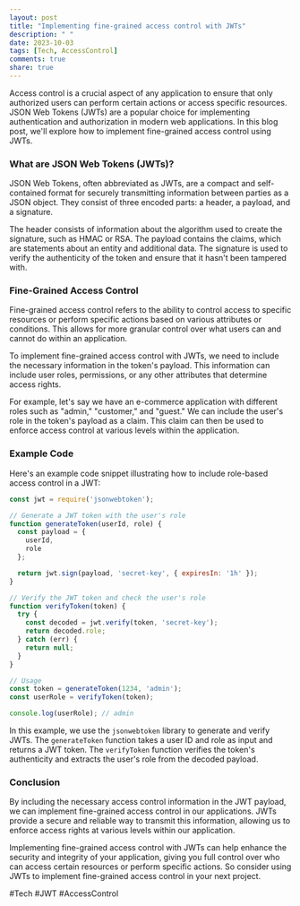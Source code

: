 ```yaml
---
layout: post
title: "Implementing fine-grained access control with JWTs"
description: " "
date: 2023-10-03
tags: [Tech, AccessControl]
comments: true
share: true
---
```


Access control is a crucial aspect of any application to ensure that only authorized users can perform certain actions or access specific resources. JSON Web Tokens (JWTs) are a popular choice for implementing authentication and authorization in modern web applications. In this blog post, we'll explore how to implement fine-grained access control using JWTs.

### What are JSON Web Tokens (JWTs)?

JSON Web Tokens, often abbreviated as JWTs, are a compact and self-contained format for securely transmitting information between parties as a JSON object. They consist of three encoded parts: a header, a payload, and a signature.

The header consists of information about the algorithm used to create the signature, such as HMAC or RSA. The payload contains the claims, which are statements about an entity and additional data. The signature is used to verify the authenticity of the token and ensure that it hasn't been tampered with.

### Fine-Grained Access Control

Fine-grained access control refers to the ability to control access to specific resources or perform specific actions based on various attributes or conditions. This allows for more granular control over what users can and cannot do within an application.

To implement fine-grained access control with JWTs, we need to include the necessary information in the token's payload. This information can include user roles, permissions, or any other attributes that determine access rights.

For example, let's say we have an e-commerce application with different roles such as "admin," "customer," and "guest." We can include the user's role in the token's payload as a claim. This claim can then be used to enforce access control at various levels within the application.

### Example Code

Here's an example code snippet illustrating how to include role-based access control in a JWT:

```javascript
const jwt = require('jsonwebtoken');

// Generate a JWT token with the user's role
function generateToken(userId, role) {
  const payload = {
    userId,
    role
  };

  return jwt.sign(payload, 'secret-key', { expiresIn: '1h' });
}

// Verify the JWT token and check the user's role
function verifyToken(token) {
  try {
    const decoded = jwt.verify(token, 'secret-key');
    return decoded.role;
  } catch (err) {
    return null;
  }
}

// Usage
const token = generateToken(1234, 'admin');
const userRole = verifyToken(token);

console.log(userRole); // admin
```

In this example, we use the `jsonwebtoken` library to generate and verify JWTs. The `generateToken` function takes a user ID and role as input and returns a JWT token. The `verifyToken` function verifies the token's authenticity and extracts the user's role from the decoded payload.

### Conclusion

By including the necessary access control information in the JWT payload, we can implement fine-grained access control in our applications. JWTs provide a secure and reliable way to transmit this information, allowing us to enforce access rights at various levels within our application.

Implementing fine-grained access control with JWTs can help enhance the security and integrity of your application, giving you full control over who can access certain resources or perform specific actions. So consider using JWTs to implement fine-grained access control in your next project.

#Tech #JWT #AccessControl